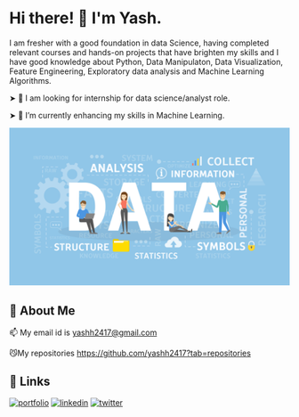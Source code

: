 # Hi there! 👋 I'm Yash.

I am fresher with a good foundation in data Science, having completed relevant courses and hands-on projects that have brighten my skills and I have good knowledge about Python, Data Manipulaton, Data Visualization, Feature Engineering, Exploratory data analysis and Machine Learning Algorithms. 

➤ 👀 I am looking for internship for data science/analyst role.

➤ 🌱 I’m currently enhancing my skills in Machine Learning.

![Logo](https://github.com/yashh2417/Yash/blob/main/data.jpg?raw=true)

## 🚀 About Me
📫 My email id is yashh2417@gmail.com

😼My repositories https://github.com/yashh2417?tab=repositories
## 🔗 Links
[![portfolio](https://img.shields.io/badge/my_portfolio-000?style=for-the-badge&logo=ko-fi&logoColor=white)](https://github.com/yashh2417)
[![linkedin](https://img.shields.io/badge/linkedin-0A66C2?style=for-the-badge&logo=linkedin&logoColor=white)](https://www.linkedin.com/in/yashh2417)
[![twitter](https://img.shields.io/badge/twitter-1DA1F2?style=for-the-badge&logo=twitter&logoColor=white)](https://twitter.com/yashh2417)


 

